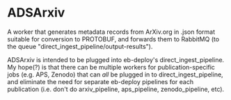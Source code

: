 # ADSArxiv

A worker that generates metadata records from ArXiv.org in .json format
suitable for conversion to PROTOBUF, and forwards them to RabbitMQ (to
the queue "direct_ingest_pipeline/output-results").

ADSArxiv is intended to be plugged into eb-deploy's direct_ingest_pipeline.
My hope(?) is that there can be multiple workers for publication-specific
jobs (e.g. APS, Zenodo) that can *all* be plugged in to direct_ingest_pipeline,
and eliminate the need for separate eb-deploy pipelines for each publication
(i.e. don't do arxiv_pipeline, aps_pipeline, zenodo_pipeline, etc).
